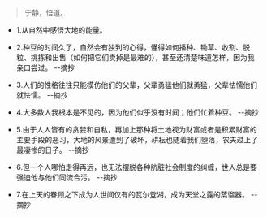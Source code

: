 >宁静，悟道。

- 1.从自然中感悟大地的能量。

- 2.种豆的时间久了，自然会有独到的心得，懂得如何播种、锄草、收割、脱粒、挑拣和出售（如何把它们卖掉是最难的），甚至还清楚味道怎样，因为我亲口尝过。 --摘抄

- 3.人们的性格往往只能模仿他们的父辈，父辈勇猛他们就勇猛，父辈怯懦他们就怯懦。 --摘抄

- 4.大多数人我根本是不见的，因为他们似乎没有时间；他们忙着种豆。 --摘抄

- 5.由于人人皆有的贪婪和自私，再加上那种将土地视为财富或者是积累财富的主要手段的恶习，大地的风景遭到了破坏，耕耘也随着我们堕落，农夫过上了最凄惨的日子。 --摘抄

- 6.但一个人哪怕走得再远，也无法摆脱各种肮脏社会制度的纠缠，世人总是要强迫他与他们同流合污。 --摘抄

- 7.在上天的眷顾之下成为人世间仅有的瓦尔登湖，成为天堂之露的蒸馏器。 --摘抄
